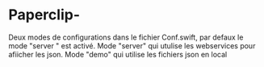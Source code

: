 # Paperclip-

Deux modes de configurations dans le fichier Conf.swift, par defaux le mode "server " est activé.
Mode "server" qui utulise les webservices pour afiicher les json.
Mode "demo" qui utilise les fichiers json en local

